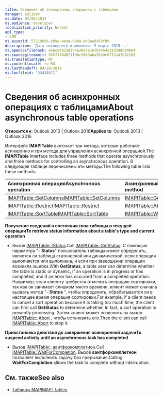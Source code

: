 ```yaml
---
title: Сведения об асинхронных операциях с таблицами
manager: soliver
ms.date: 03/09/2015
ms.audience: Developer
localization_priority: Normal
api_type:
- COM
ms.assetid: 57219d96-bd9e-4e9a-b34a-dd3aad97bfd9
description: 'Дата последнего изменения: 9 марта 2015 г.'
ms.openlocfilehash: eebc04e2263b4a2037e167bd464a31d298b84664
ms.sourcegitcommit: 8657170d071f9bcf680aba50b9c07f2a4fb82283
ms.translationtype: MT
ms.contentlocale: ru-RU
ms.lasthandoff: 04/28/2019
ms.locfileid: "33439571"
---
```

# <a name="about-asynchronous-table-operations"></a><span data-ttu-id="3e714-103">Сведения об асинхронных операциях с таблицами</span><span class="sxs-lookup"><span data-stu-id="3e714-103">About asynchronous table operations</span></span>
 
<span data-ttu-id="3e714-104">**Относится к**: Outlook 2013 | Outlook 2016</span><span class="sxs-lookup"><span data-stu-id="3e714-104">**Applies to**: Outlook 2013 | Outlook 2016</span></span> 
  
<span data-ttu-id="3e714-105">Интерфейс **IMAPITable** включает три метода, которые работают асинхронно и три метода для управления асинхронной операцией.</span><span class="sxs-lookup"><span data-stu-id="3e714-105">The **IMAPITable** interface includes three methods that operate asynchronously and three methods for controlling an asynchronous operation.</span></span> <span data-ttu-id="3e714-106">В следующей таблице перечислены эти методы:</span><span class="sxs-lookup"><span data-stu-id="3e714-106">The following table lists these methods:</span></span> 
  
|<span data-ttu-id="3e714-107">**Асинхронная операция**</span><span class="sxs-lookup"><span data-stu-id="3e714-107">**Asynchronous operation**</span></span>|<span data-ttu-id="3e714-108">**Асинхронный метод управления**</span><span class="sxs-lookup"><span data-stu-id="3e714-108">**Asynchronous control method**</span></span>|
|:-----|:-----|
|[<span data-ttu-id="3e714-109">IMAPITable::SetColumns</span><span class="sxs-lookup"><span data-stu-id="3e714-109">IMAPITable::SetColumns</span></span>](imapitable-setcolumns.md) <br/> |[<span data-ttu-id="3e714-110">IMAPITable::GetStatus</span><span class="sxs-lookup"><span data-stu-id="3e714-110">IMAPITable::GetStatus</span></span>](imapitable-getstatus.md) <br/> |
|[<span data-ttu-id="3e714-111">IMAPITable::Restrict</span><span class="sxs-lookup"><span data-stu-id="3e714-111">IMAPITable::Restrict</span></span>](imapitable-restrict.md) <br/> |[<span data-ttu-id="3e714-112">IMAPITable::Abort</span><span class="sxs-lookup"><span data-stu-id="3e714-112">IMAPITable::Abort</span></span>](imapitable-abort.md) <br/> |
|[<span data-ttu-id="3e714-113">IMAPITable::SortTable</span><span class="sxs-lookup"><span data-stu-id="3e714-113">IMAPITable::SortTable</span></span>](imapitable-sorttable.md) <br/> |[<span data-ttu-id="3e714-114">IMAPITable::WaitForCompletion</span><span class="sxs-lookup"><span data-stu-id="3e714-114">IMAPITable::WaitForCompletion</span></span>](imapitable-waitforcompletion.md) <br/> |
   
<span data-ttu-id="3e714-115">**Получение сведений о состоянии типа таблицы и текущей операции**</span><span class="sxs-lookup"><span data-stu-id="3e714-115">**To retrieve status information about a table's type and current operation**</span></span>
  
- <span data-ttu-id="3e714-116">Вызов [IMAPITable::/Status](imapitable-getstatus.md).</span><span class="sxs-lookup"><span data-stu-id="3e714-116">Call [IMAPITable::GetStatus](imapitable-getstatus.md).</span></span> <span data-ttu-id="3e714-117">С помощью параметра "- **Status**" пользователь таблицы может определить, является ли таблица статической или динамической, если операция выполняется или выполнена, и если при завершении операции возникла ошибка.</span><span class="sxs-lookup"><span data-stu-id="3e714-117">With **GetStatus**, a table user can determine whether the table is static or dynamic, if an operation is in progress or has completed, and if an error has occurred from a completed operation.</span></span> <span data-ttu-id="3e714-118">Например, если клиенту требуется отменить операцию сортировки, так как он занимает слишком много времени, клиент может сначала вызвать метод "- **Status** ", чтобы определить, обрабатывается ли в настоящее время операция сортировки.</span><span class="sxs-lookup"><span data-stu-id="3e714-118">For example, if a client needs to cancel a sort operation because it is taking too much time, the client can first call **GetStatus** to determine whether, in fact, a sort operation is presently processing.</span></span> <span data-ttu-id="3e714-119">Затем клиент может позвонить на вызов [IMAPITable:: Abort](imapitable-abort.md) , чтобы остановить его.</span><span class="sxs-lookup"><span data-stu-id="3e714-119">Then the client can call [IMAPITable::Abort](imapitable-abort.md) to stop it.</span></span> 
    
<span data-ttu-id="3e714-120">**Приостановка действия до завершения асинхронной задачи**</span><span class="sxs-lookup"><span data-stu-id="3e714-120">**To suspend activity until an asynchronous task has completed**</span></span>
  
- <span data-ttu-id="3e714-121">Вызов [IMAPITable:: ваитфоркомплетион](imapitable-waitforcompletion.md).</span><span class="sxs-lookup"><span data-stu-id="3e714-121">Call [IMAPITable::WaitForCompletion](imapitable-waitforcompletion.md).</span></span> <span data-ttu-id="3e714-122">Вызов **ваитфоркомплетион** позволяет выполнить задачу без прерывания.</span><span class="sxs-lookup"><span data-stu-id="3e714-122">Calling **WaitForCompletion** allows the task to complete without interruption.</span></span> 
    
## <a name="see-also"></a><span data-ttu-id="3e714-123">См. также</span><span class="sxs-lookup"><span data-stu-id="3e714-123">See also</span></span>

- [<span data-ttu-id="3e714-124">Таблицы MAPI</span><span class="sxs-lookup"><span data-stu-id="3e714-124">MAPI Tables</span></span>](mapi-tables.md)


